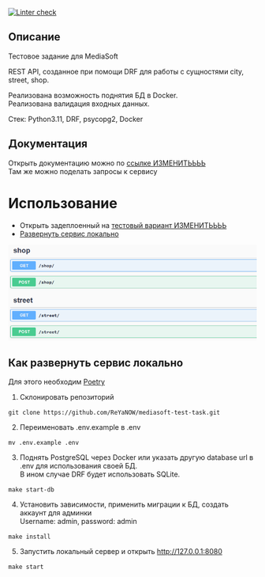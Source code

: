 [![Linter check](https://github.com/ReYaNOW/mediasoft-test-task/actions/workflows/pyci.yml/badge.svg)](https://github.com/ReYaNOW/mediasoft-test-task/actions/workflows/pyci.yml)  


## Описание
Тестовое задание для MediaSoft

REST API, созданное при помощи DRF для работы с сущностями city, street, shop.  
  
Реализована возможность поднятия БД в Docker.  
Реализована валидация входных данных.

Стек: Python3.11, DRF, psycopg2, Docker

## Документация
Открыть документацию можно по [ссылке ИЗМЕНИТЬЬЬЬ](https://avito-tech-test-task.onrender.com/docs)  
Там же можно поделать запросы к сервису

# Использование


 - Открыть задеплоенный на [тестовый вариант ИЗМЕНИТЬЬЬЬ](https://avito-tech-test-task.onrender.com)
 - [Развернуть сервис локально](#Как-развернуть-сервис-локально)

![App preview](https://github.com/ReYaNOW/ReYaNOW/blob/main/Images/mediasoft_preview.png?raw=true)

## Как развернуть сервис локально
Для этого необходим [Poetry](https://python-poetry.org/docs/#installing-with-pipx)  
  
1. Склонировать репозиторий  

```
git clone https://github.com/ReYaNOW/mediasoft-test-task.git
```

2. Переименовать .env.example в .env  
  
```
mv .env.example .env
```

3. Поднять PostgreSQL через Docker или указать другую database url в .env для использования своей БД.  
   В ином случае DRF будет использовать SQLite.

```
make start-db
```

4. Установить зависимости, применить миграции к БД, создать аккаунт для админки  
   Username: admin, password: admin
  
```
make install
```

5. Запустить локальный сервер и открыть http://127.0.0.1:8080
  
```
make start
```
